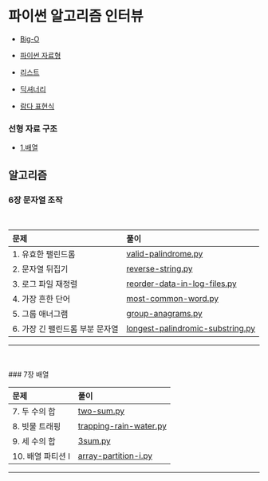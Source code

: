 # 파이썬 알고리즘 인터뷰

- [Big-O](https://github.com/jungks9351/Algorithm/blob/main/%ED%8C%8C%EC%9D%B4%EC%8D%AC%20%EC%95%8C%EA%B3%A0%EB%A6%AC%EC%A6%98%20%EC%9D%B8%ED%84%B0%EB%B7%B0/Big-O.md)

- [파이썬 자료형](https://github.com/jungks9351/Algorithm/blob/main/%ED%8C%8C%EC%9D%B4%EC%8D%AC%20%EC%95%8C%EA%B3%A0%EB%A6%AC%EC%A6%98%20%EC%9D%B8%ED%84%B0%EB%B7%B0/%ED%8C%8C%EC%9D%B4%EC%8D%AC%20%EC%9E%90%EB%A3%8C%ED%98%95.md)

- [리스트](https://github.com/jungks9351/Algorithm/blob/main/%ED%8C%8C%EC%9D%B4%EC%8D%AC%20%EC%95%8C%EA%B3%A0%EB%A6%AC%EC%A6%98%20%EC%9D%B8%ED%84%B0%EB%B7%B0/%EB%A6%AC%EC%8A%A4%ED%8A%B8.md)

- [딕셔너리](https://github.com/jungks9351/Algorithm/blob/main/%ED%8C%8C%EC%9D%B4%EC%8D%AC%20%EC%95%8C%EA%B3%A0%EB%A6%AC%EC%A6%98%20%EC%9D%B8%ED%84%B0%EB%B7%B0/%EB%94%95%EC%85%94%EB%84%88%EB%A6%AC.md)

- [람다 표현식](https://github.com/jungks9351/Algorithm/blob/main/%ED%8C%8C%EC%9D%B4%EC%8D%AC%20%EC%95%8C%EA%B3%A0%EB%A6%AC%EC%A6%98%20%EC%9D%B8%ED%84%B0%EB%B7%B0/%EB%9E%8C%EB%8B%A4%20%ED%91%9C%ED%98%84%EC%8B%9D.md)

### 선형 자료 구조

- [1.배열](https://github.com/jungks9351/Algorithm/blob/main/%ED%8C%8C%EC%9D%B4%EC%8D%AC%20%EC%95%8C%EA%B3%A0%EB%A6%AC%EC%A6%98%20%EC%9D%B8%ED%84%B0%EB%B7%B0/%EC%84%A0%ED%98%95%20%EC%9E%90%EB%A3%8C%20%EA%B5%AC%EC%A1%B0/1.%20%EB%B0%B0%EC%97%B4.md)

## 알고리즘

### 6장 문자열 조작

</br>

| 문제                            | 풀이                                                                                                                                                                                                                                                                                                                         |
| :------------------------------ | :--------------------------------------------------------------------------------------------------------------------------------------------------------------------------------------------------------------------------------------------------------------------------------------------------------------------------- |
| 1. 유효한 팰린드롬              | [valid-palindrome.py](https://github.com/jungks9351/Algorithm/blob/main/%ED%8C%8C%EC%9D%B4%EC%8D%AC%20%EC%95%8C%EA%B3%A0%EB%A6%AC%EC%A6%98%20%EC%9D%B8%ED%84%B0%EB%B7%B0/%EC%95%8C%EA%B3%A0%EB%A6%AC%EC%A6%98/6%EC%9E%A5%20%EB%AC%B8%EC%9E%90%EC%97%B4%20%EC%A1%B0%EC%9E%91/1.vliad-palindrome.py)                           |
| 2. 문자열 뒤집기                | [reverse-string.py](https://github.com/jungks9351/Algorithm/blob/main/%ED%8C%8C%EC%9D%B4%EC%8D%AC%20%EC%95%8C%EA%B3%A0%EB%A6%AC%EC%A6%98%20%EC%9D%B8%ED%84%B0%EB%B7%B0/%EC%95%8C%EA%B3%A0%EB%A6%AC%EC%A6%98/6%EC%9E%A5%20%EB%AC%B8%EC%9E%90%EC%97%B4%20%EC%A1%B0%EC%9E%91/2.reverse-string.py)                               |
| 3. 로그 파일 재정렬             | [reorder-data-in-log-files.py](https://github.com/jungks9351/Algorithm/blob/main/%ED%8C%8C%EC%9D%B4%EC%8D%AC%20%EC%95%8C%EA%B3%A0%EB%A6%AC%EC%A6%98%20%EC%9D%B8%ED%84%B0%EB%B7%B0/%EC%95%8C%EA%B3%A0%EB%A6%AC%EC%A6%98/6%EC%9E%A5%20%EB%AC%B8%EC%9E%90%EC%97%B4%20%EC%A1%B0%EC%9E%91/3.reorder-data-iin-log-files.py)        |
| 4. 가장 흔한 단어               | [most-common-word.py](https://github.com/jungks9351/Algorithm/blob/main/%ED%8C%8C%EC%9D%B4%EC%8D%AC%20%EC%95%8C%EA%B3%A0%EB%A6%AC%EC%A6%98%20%EC%9D%B8%ED%84%B0%EB%B7%B0/%EC%95%8C%EA%B3%A0%EB%A6%AC%EC%A6%98/6%EC%9E%A5%20%EB%AC%B8%EC%9E%90%EC%97%B4%20%EC%A1%B0%EC%9E%91/4.most-common-word.py)                           |
| 5. 그룹 애너그램                | [group-anagrams.py](https://github.com/jungks9351/Algorithm/blob/main/%ED%8C%8C%EC%9D%B4%EC%8D%AC%20%EC%95%8C%EA%B3%A0%EB%A6%AC%EC%A6%98%20%EC%9D%B8%ED%84%B0%EB%B7%B0/%EC%95%8C%EA%B3%A0%EB%A6%AC%EC%A6%98/6%EC%9E%A5%20%EB%AC%B8%EC%9E%90%EC%97%B4%20%EC%A1%B0%EC%9E%91/5.group-anagrams.py)                               |
| 6. 가장 긴 팰린드롬 부분 문자열 | [longest-palindromic-substring.py](https://github.com/jungks9351/Algorithm/blob/main/%ED%8C%8C%EC%9D%B4%EC%8D%AC%20%EC%95%8C%EA%B3%A0%EB%A6%AC%EC%A6%98%20%EC%9D%B8%ED%84%B0%EB%B7%B0/%EC%95%8C%EA%B3%A0%EB%A6%AC%EC%A6%98/6%EC%9E%A5%20%EB%AC%B8%EC%9E%90%EC%97%B4%20%EC%A1%B0%EC%9E%91/6.longest-palindromic-substring.py) |

---

</br>
</br>
### 7장 배열
</br>

| 문제              | 풀이                                                                                                                                                                                                                                                                       |
| :---------------- | :------------------------------------------------------------------------------------------------------------------------------------------------------------------------------------------------------------------------------------------------------------------------- |
| 7. 두 수의 합     | [two-sum.py](https://github.com/jungks9351/Algorithm/blob/main/%ED%8C%8C%EC%9D%B4%EC%8D%AC%20%EC%95%8C%EA%B3%A0%EB%A6%AC%EC%A6%98%20%EC%9D%B8%ED%84%B0%EB%B7%B0/%EC%95%8C%EA%B3%A0%EB%A6%AC%EC%A6%98/7%EC%9E%A5%20%EB%B0%B0%EC%97%B4/7.two-sum.py)                         |
| 8. 빗물 트래핑    | [trapping-rain-water.py](https://github.com/jungks9351/Algorithm/blob/main/%ED%8C%8C%EC%9D%B4%EC%8D%AC%20%EC%95%8C%EA%B3%A0%EB%A6%AC%EC%A6%98%20%EC%9D%B8%ED%84%B0%EB%B7%B0/%EC%95%8C%EA%B3%A0%EB%A6%AC%EC%A6%98/7%EC%9E%A5%20%EB%B0%B0%EC%97%B4/8.trapping-rain-water.py) |
| 9. 세 수의 합     | [3sum.py](https://github.com/jungks9351/Algorithm/blob/main/%ED%8C%8C%EC%9D%B4%EC%8D%AC%20%EC%95%8C%EA%B3%A0%EB%A6%AC%EC%A6%98%20%EC%9D%B8%ED%84%B0%EB%B7%B0/%EC%95%8C%EA%B3%A0%EB%A6%AC%EC%A6%98/7%EC%9E%A5%20%EB%B0%B0%EC%97%B4/9.3sum.py)                               |
| 10. 배열 파티션 I | [array-partition-i.py](https://github.com/jungks9351/Algorithm/blob/main/%ED%8C%8C%EC%9D%B4%EC%8D%AC%20%EC%95%8C%EA%B3%A0%EB%A6%AC%EC%A6%98%20%EC%9D%B8%ED%84%B0%EB%B7%B0/%EC%95%8C%EA%B3%A0%EB%A6%AC%EC%A6%98/7%EC%9E%A5%20%EB%B0%B0%EC%97%B4/10.array-partition-i.py)    |

---

</br>
</br>

